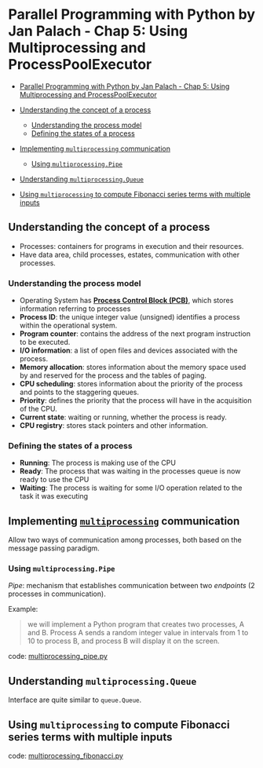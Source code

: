 # Parallel Programming with Python by Jan Palach - Chap 5: Using Multiprocessing and ProcessPoolExecutor

<!-- toc orderedList:0 -->

 - [Parallel Programming with Python by Jan Palach - Chap 5: Using Multiprocessing and ProcessPoolExecutor](#parallel-programming-with-python-by-jan-palach-chap-5-using-multiprocessing-and-processpoolexecutor)

  - [Understanding the concept of a process](#understanding-the-concept-of-a-process)

    - [Understanding the process model](#understanding-the-process-model)
    - [Defining the states of a process](#defining-the-states-of-a-process)

  - [Implementing `multiprocessing` communication](#implementing-multiprocessinghttpdocspythonorg3librarymultiprocessinghtml-communication)

    - [Using `multiprocessing.Pipe`](#using-multiprocessingpipe)

  - [Understanding `multiprocessing.Queue`](#understanding-multiprocessingqueue)
  - [Using `multiprocessing` to compute Fibonacci series terms with multiple inputs](#using-multiprocessing-to-compute-fibonacci-series-terms-with-multiple-inputs)

<!-- tocstop -->

 ## Understanding the concept of a process

- Processes: containers for programs in execution and their resources.
- Have data area, child processes, estates, communication with other processes.

### Understanding the process model

- Operating System has [**Process Control Block (PCB)**](https://www.wikiwand.com/en/Process_control_block), which stores information referring to processes
- **Process ID**: the unique integer value (unsigned) identifies a process within the operational system.
- **Program counter**: contains the address of the next program instruction to be executed.
- **I/O information**: a list of open files and devices associated with the process.
- **Memory allocation**: stores information about the memory space used by and reserved for the process and the tables of paging.
- **CPU scheduling**: stores information about the priority of the process and points to the staggering queues.
- **Priority**: defines the priority that the process will have in the acquisition of the CPU.
- **Current state**: waiting or running, whether the process is ready.
- **CPU registry**: stores stack pointers and other information.

### Defining the states of a process

- **Running**: The process is making use of the CPU
- **Ready**: The process that was waiting in the processes queue is now ready to use the CPU
- **Waiting**: The process is waiting for some I/O operation related to the task it was executing

## Implementing [`multiprocessing`](http://docs.python.org/3/library/multiprocessing.html) communication

Allow two ways of communication among processes, both based on the message passing paradigm.

### Using `multiprocessing.Pipe`

_Pipe_: mechanism that establishes communication between two _endpoints_ (2 processes in communication).

Example:

> we will implement a Python program that creates two processes, A and B. Process A sends a random integer value in intervals from 1 to 10 to process B, and process B will display it on the screen.

code: [multiprocessing_pipe.py](assets/codes/chap_5_code/multiprocessing_pipe.py)

## Understanding `multiprocessing.Queue`

Interface are quite similar to `queue.Queue`.

## Using `multiprocessing` to compute Fibonacci series terms with multiple inputs

code: [multiprocessing_fibonacci.py](assets/codes/chap_5_code/multiprocessing_fibonacci.py)
